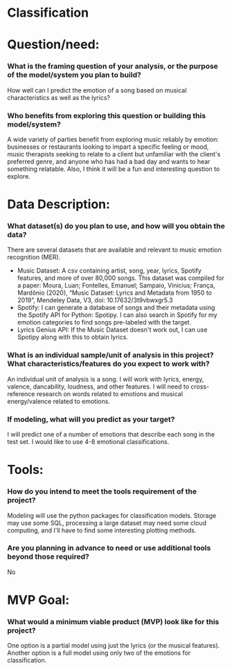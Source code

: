 # Classification

# Question/need:

### What is the framing question of your analysis, or the purpose of the model/system you plan to build?

How well can I predict the emotion of a song based on musical characteristics as well as the lyrics?

### Who benefits from exploring this question or building this model/system?

A wide variety of parties benefit from exploring music reliably by emotion:  businesses or restaurants looking to impart a specific feeling or mood, music therapists seeking to relate to a client but unfamiliar with the client's preferred genre, and anyone who has had a bad day and wants to hear something relatable. Also, I think it will be a fun and interesting question to explore.

# Data Description:

### What dataset(s) do you plan to use, and how will you obtain the data?

There are several datasets that are available and relevant to music emotion recognition (MER). 

- Music Dataset: A csv containing artist, song, year, lyrics, Spotify features, and more of over 80,000 songs. This dataset was compiled for a paper: Moura, Luan; Fontelles, Emanuel; Sampaio, Vinicius; França, Mardônio (2020), “Music Dataset: Lyrics and Metadata from 1950 to 2019”, Mendeley Data, V3, doi: 10.17632/3t9vbwxgr5.3
- Spotify: I can generate a database of songs and their metadata using the Spotify API for Python: Spotipy. I can also search in Spotify for my emotion categories to find songs pre-labeled with the target.
- Lyrics Genius API: If the Music Dataset doesn't work out, I can use Spotipy along with this to obtain lyrics.

### What is an individual sample/unit of analysis in this project? What characteristics/features do you expect to work with?

An individual unit of analysis is a song. I will work with lyrics, energy, valence, dancability, loudness, and other features. I will need to cross-reference research on words related to emotions and musical energy/valence related to emotions.

### If modeling, what will you predict as your target?

I will predict one of a number of emotions that describe each song in the test set. I would like to use 4-8 emotional classifications.

# Tools:

### How do you intend to meet the tools requirement of the project?

Modeling will use the python packages for classification models. Storage may use some SQL, processing a large dataset may need some cloud computing, and I'll have to find some interesting plotting methods.

### Are you planning in advance to need or use additional tools beyond those required?

No

# MVP Goal:

### What would a minimum viable product (MVP) look like for this project?

One option is a partial model using just the lyrics (or the musical features). Another option is a full model using only two of the emotions for classification.
